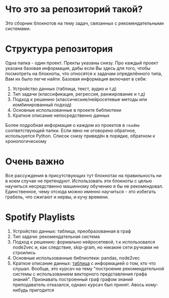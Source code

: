 # Что это за репозиторий такой?

Это сборник блокнотов на тему задач, связанных с рекомендательными системами.

# Структура репозитория 

Одна папка - один проект. Пректы указаны снизу. Про каждый проект указана базовая информация, дабы если Вы здесь для того, чтобы посмотреть на блокноты, что относятся к задачам определённого типа, Вам их было легче найти. Базовая информация включает в себя:
1. Устройство данных (таблица, текст, аудио и т.д)
2. Тип задачи (классификация, регрессия, ранжирование и т.д)
3. Подход к решению (классические/нейросетевые методы или комбинированный подход) 
4. Основные использованные в проекте библиотеки
5. Краткое описание непосредственно данных

Более подробная информация о каждом из проектов в `readme` соответствующей папки. Если явно не оговорено обратное, используется Python. Список снизу приведён в порядке, обратном к хронологическому

# Очень важно
Все рассуждения в присутствующих тут блокнотах на правильность ни в коем случае не претендуют. Использовать эти блокноты с целью научиться несредственно машинному обучению я бы не рекомендовал. Единственное, чему отсюда можно именно научиться - это избегать грабель, что сжигают и нервы, и кучу времени.

# Spotify Playlists

1. Устройство данных: таблица, преобразованная в граф
2. Тип задачи: рекомендательная система
3. Подход к решению: формально нейросетевой, т.к использовался node2vec и, как следствие, skip-gram, но никакие сети ручками не строились 
4. Основные использованные библиотеки: pandas, node2vec
5. Краткое описание данных: [таблица](https://www.kaggle.com/datasets/andrewmvd/spotify-playlists) с информацией о том, кто что слушал. Вообще, это курсач на тему "построение рекомендательной системы с использованием векторного представления графа знаний". Признавать построенный граф графом знаний преподаватель отказался, однако курсач был принят. Авось кому-нибудь пригодится 


